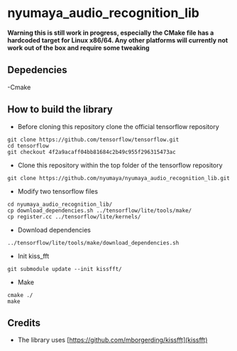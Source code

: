 # nyumaya_audio_recognition_lib

**Warning this is still work in progress, especially the CMake file has a hardcoded target for Linux x86/64. Any other platforms will currently not work out of the box and require some tweaking**


## Depedencies
-Cmake

## How to build the library


- Before cloning this repository clone the official tensorflow repository

```
git clone https://github.com/tensorflow/tensorflow.git 
cd tensorflow
git checkout 4f2a9acaff04bb81684c2b49c955f296315473ac
```

- Clone this repository within the top folder of the tensorflow repository


```
git clone https://github.com/nyumaya/nyumaya_audio_recognition_lib.git

```

- Modify two tensorflow files

```
cd nyumaya_audio_recognition_lib/
cp download_dependencies.sh ../tensorflow/lite/tools/make/
cp register.cc ../tensorflow/lite/kernels/
```

- Download dependencies

```
../tensorflow/lite/tools/make/download_dependencies.sh 
```

- Init kiss_fft

```
git submodule update --init kissfft/
```

- Make

```
cmake ./
make 
```




## Credits


- The library uses [https://github.com/mborgerding/kissfft](kissfft)
